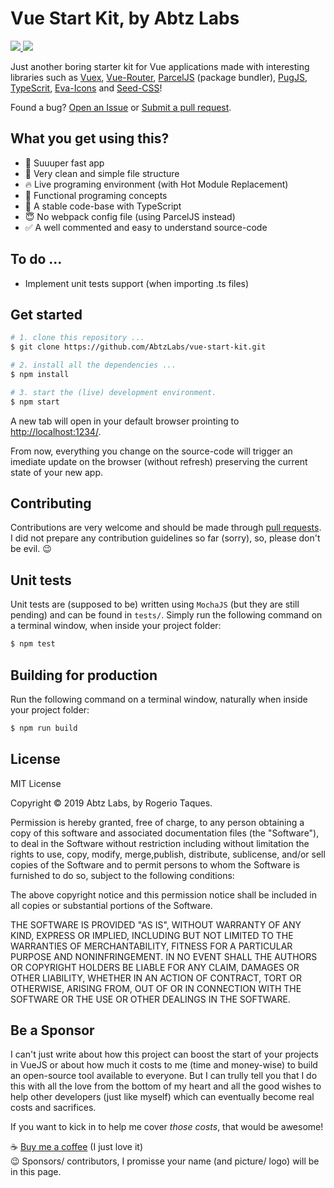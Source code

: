 # Vue Start Kit, by Abtz Labs

<a href="https://opensource.org/licenses/MIT">
  <img src="https://img.shields.io/badge/License-MIT-blue.svg" />
</a>
<a href="https://gitter.im/AbtzLabs/vue-start-kit">
  <img src="https://img.shields.io/badge/Chat-on%20Gitter-green.svg" />
</a>

Just another boring starter kit for Vue applications made with interesting libraries such as [Vuex](https://vuex.vuejs.org/), [Vue-Router](https://router.vuejs.org/), [ParcelJS](https://parceljs.org) (package bundler), [PugJS](https://pugjs.org), [TypeScrit](https://www.typescriptlang.org/), [Eva-Icons](https://akveo.github.io/eva-icons/) and [Seed-CSS](http://abtzlabs.github.io/seed-css/)!

Found a bug? [Open an Issue](https://github.com/AbtzLabs/vue-start-kit/issues) or [Submit a pull request](https://github.com/AbtzLabs/vue-start-kit/pulls).

## What you get using this?

- 🚀 Suuuper fast app
- 🙌 Very clean and simple file structure
- 🔥 Live programing environment (with Hot Module Replacement)
- 🎯 Functional programing concepts
- 💪 A stable code-base with TypeScript
- 😇 No webpack config file (using ParcelJS instead)
- ✅ A well commented and easy to understand source-code

## To do ...

- Implement unit tests support (when importing .ts files)

## Get started

```sh
# 1. clone this repository ...
$ git clone https://github.com/AbtzLabs/vue-start-kit.git

# 2. install all the dependencies ...
$ npm install

# 3. start the (live) development environment.
$ npm start
```

A new tab will open in your default browser prointing to [http://localhost:1234/](http://localhost:1234/).

From now, everything you change on the source-code will trigger an imediate update on the browser (without refresh) preserving the current state of your new app.

## Contributing

Contributions are very welcome and should be made through [pull requests](https://github.com/AbtzLabs/vue-start-kit/pulls). I did not prepare any contribution guidelines so far (sorry), so, please don't be evil. 😉

## Unit tests

Unit tests are (supposed to be) written using `MochaJS` (but they are still pending) and can be found in `tests/`. Simply run the following command on a terminal window, when inside your project folder:

```sh
$ npm test
```

## Building for production

Run the following command on a terminal window, naturally when inside your project folder:

```sh
$ npm run build
```

## License

MIT License

Copyright &copy; 2019 Abtz Labs, by Rogerio Taques.

Permission is hereby granted, free of charge, to any person obtaining a copy of this software and associated documentation files (the "Software"), to deal in the Software without restriction including without limitation the rights to use, copy, modify, merge,publish, distribute, sublicense, and/or sell copies of the Software and to permit persons to whom the Software is furnished to do so, subject to the following conditions:

The above copyright notice and this permission notice shall be included in all copies or substantial portions of the Software.

THE SOFTWARE IS PROVIDED "AS IS", WITHOUT WARRANTY OF ANY KIND, EXPRESS OR IMPLIED, INCLUDING BUT NOT LIMITED TO THE WARRANTIES OF MERCHANTABILITY, FITNESS FOR A PARTICULAR PURPOSE AND NONINFRINGEMENT. IN NO EVENT SHALL THE AUTHORS OR COPYRIGHT HOLDERS BE LIABLE FOR ANY CLAIM, DAMAGES OR OTHER LIABILITY, WHETHER IN AN ACTION OF CONTRACT, TORT OR OTHERWISE, ARISING FROM, OUT OF OR IN CONNECTION WITH THE SOFTWARE OR THE USE OR OTHER DEALINGS IN THE
SOFTWARE.

## Be a Sponsor

I can't just write about how this project can boost the start of your projects in VueJS or about how much it costs to me (time and money-wise) to build an open-source tool available to everyone. But I can trully tell you that I do this with all the love from the bottom of my heart and all the good wishes to help other developers (just like myself) which can eventually become real costs and sacrifices.

If you want to kick in to help me cover _those costs_, that would be awesome!

☕️ [Buy me a coffee](https://www.buymeacoffee.com/rogeriotaques) (I just love it) <br >
😉 Sponsors/ contributors, I promisse your name (and picture/ logo) will be in this page.
